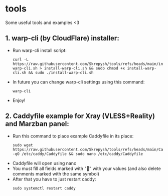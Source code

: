 # tools
Some useful tools and examples &lt;3
## 1. warp-cli (by CloudFlare) installer:
   - Run warp-cli install script:
     ```
     curl -L https://raw.githubusercontent.com/Skrepysh/tools/refs/heads/main/install-warp-cli.sh > install-warp-cli.sh && sudo chmod +x install-warp-cli.sh && sudo ./install-warp-cli.sh
     ```
   - In future you can change warp-cli settings using this command:
     ```
     warp-cli
     ```
   - Enjoy!
## 2. Caddyfile example for Xray (VLESS+Reality) and Marzban panel:
   - Run this command to place example Caddyfile in its place:
     ```
     sudo wget https://raw.githubusercontent.com/Skrepysh/tools/refs/heads/main/Caddyfile -qO /etc/caddy/Caddyfile && sudo nano /etc/caddy/Caddyfile
     ```
   - Caddyfile will open using nano
   - You must fill all fields marked with "🚨" with your values (and also delete comments marked with the same symbol)
   - After that you have to just restart caddy:
     ```
     sudo systemctl restart caddy
     ```
